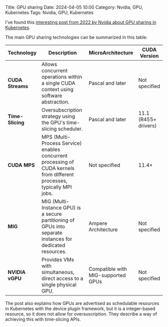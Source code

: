 Title: GPU sharing
Date: 2024-04-05 10:00
Category: Nvidia, GPU, Kubernetes
Tags: Nvidia, GPU, Kubernetes

I've found this [interesting post from 2022 by Nvidia about GPU sharing in
Kubernetes](https://developer.nvidia.com/blog/improving-gpu-utilization-in-kubernetes/).

The main GPU sharing technologies can be summarized in this table:

| Technology       | Description                                                                                                             | MicroArchitecture                  | CUDA Version         |
| ---------------- | ----------------------------------------------------------------------------------------------------------------------- | ---------------------------------- | -------------------- |
| **CUDA Streams** | Allows concurrent operations within a single CUDA context using software abstraction.                                   | Pascal and later                   | Not specified        |
| **Time-Slicing** | Oversubscription strategy using the GPU's time-slicing scheduler.                                                       | Pascal and later                   | 11.1 (R455+ drivers) |
| **CUDA MPS**     | MPS (Multi-Process Service) enables concurrent processing of CUDA kernels from different processes, typically MPI jobs. | Not specified                      | 11.4+                |
| **MIG**          | MIG (Multi-Instance GPU) is a secure partitioning of GPUs into separate instances for dedicated resources.              | Ampere Architecture                | Not specified        |
| **NVIDIA vGPU**  | Provides VMs with simultaneous, direct access to a single physical GPU.                                                 | Compatible with MIG-supported GPUs | Not specified        |

The post also explains how GPUs are advertised as schedulable resources in Kubernetes with
the device plugin framework, but it is a integer-based resource, so it does not allow for
oversuscription. They describe a way of achieving this with time-slicing APIs.
